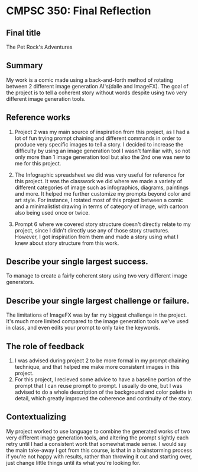# CMPSC 350: Final Reflection

## Final title

The Pet Rock's Adventures

## Summary

My work is a comic made using a back-and-forth method of rotating between 2 different image generation AI's(dalle and ImageFX). The goal of the project is to tell a coherent story without words despite using two very different image generation tools.

## Reference works

1) Project 2 was my main source of inspiration from this project, as I had a lot of fun trying prompt chaining and different commands in order to produce very specific images to tell a story. I decided to increase the difficulty by using an image generation tool I wasn't familiar with, so not only more than 1 image generation tool but also the 2nd one was new to me for this project.

2) The Infographic spreadsheet we did was very useful for reference for this project. It was the classwork we did where we made a variety of different categories of image such as infographics, diagrams, paintings and more. It helped me further customize my prompts beyond color and art style. For instance, I rotated most of this project between a comic and a minimalistist drawing in terms of category of image, with cartoon also being used once or twice.

3) Prompt 6 where we covered story structure doesn't directly relate to my project, since I didn't directly use any of those story structures. However, I got inspiration from them and made a story using what I knew about story structure from this work.


## Describe your single largest success.

To manage to create a fairly coherent story using two very different image generators.

## Describe your single largest challenge or failure.

The limitations of ImageFX was by far my biggest challenge in the project. It's much more limited compared to the image generation tools we've used in class, and even edits your prompt to only take the keywords.

## The role of feedback

1) I was advised during project 2 to be more formal in my prompt chaining technique, and that helped me make more consistent images in this project.
2) For this project, I recieved some advice to have a baseline portion of the prompt that I can reuse prompt to prompt. I usually do one, but I was advised to do a whole description of the background and color palette in detail, which greatly improved the coherence and continuity of the story.

## Contextualizing


My project worked to use language to combine the generated works of two very different image generation tools, and altering the prompt slightly each retry until I had a consistent work that somewhat made sense. I would say the main take-away I got from this course, is that in a brainstorming process if you're not happy with results, rather than throwing it out and starting over, just change little things until its what you're looking for.
